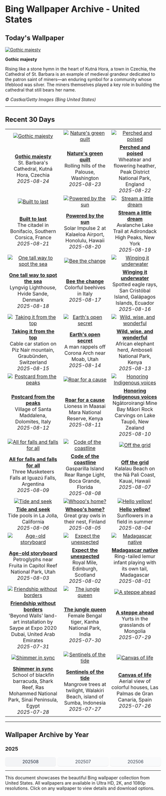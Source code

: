 # Bing Wallpaper Archive - United States

## Today's Wallpaper

[![Gothic majesty](https://www.bing.com/th?id=OHR.SaintBarbaras_EN-US3076115197_UHD.jpg&pid=hp&w=2560)](https://bing.codexun.com/us/detail/20250824)

**Gothic majesty**

Rising like a stone hymn in the heart of Kutná Hora, a town in Czechia, the Cathedral of St. Barbara is an example of medieval grandeur dedicated to the patron saint of miners—an enduring symbol for a community whose lifeblood was silver. The miners themselves played a key role in building the cathedral that still bears her name.

*© Castka/Getty Images (Bing United States)*

---

## Recent 30 Days

| | | |
|:---:|:---:|:---:|
| [![Gothic majesty](https://www.bing.com/th?id=OHR.SaintBarbaras_EN-US3076115197_UHD.jpg&pid=hp&w=2560)](https://bing.codexun.com/us/detail/20250824) | [![Nature's green quilt](https://www.bing.com/th?id=OHR.PalouseWA_EN-US2419102005_UHD.jpg&pid=hp&w=2560)](https://bing.codexun.com/us/detail/20250823) | [![Perched and poised](https://www.bing.com/th?id=OHR.WheatearBird_EN-US2132045619_UHD.jpg&pid=hp&w=2560)](https://bing.codexun.com/us/detail/20250822) | 
| **[Gothic majesty](https://bing.codexun.com/us/detail/20250824)**<br>St. Barbara's Cathedral, Kutná Hora, Czechia<br>*2025-08-24* | **[Nature's green quilt](https://bing.codexun.com/us/detail/20250823)**<br>Rolling hills of the Palouse, Washington<br>*2025-08-23* | **[Perched and poised](https://bing.codexun.com/us/detail/20250822)**<br>Wheatear and flowering heather, Peak District National Park, England<br>*2025-08-22* | 
| [![Built to last](https://www.bing.com/th?id=OHR.CitadelBonifacio_EN-US2046177235_UHD.jpg&pid=hp&w=2560)](https://bing.codexun.com/us/detail/20250821) | [![Powered by the sun](https://www.bing.com/th?id=OHR.SolarAviation_EN-US1940905760_UHD.jpg&pid=hp&w=2560)](https://bing.codexun.com/us/detail/20250820) | [![Stream a little dream](https://www.bing.com/th?id=OHR.AvalancheLake_EN-US1814683119_UHD.jpg&pid=hp&w=2560)](https://bing.codexun.com/us/detail/20250819) | 
| **[Built to last](https://bing.codexun.com/us/detail/20250821)**<br>The citadel in Bonifacio, Southern Corsica, France<br>*2025-08-21* | **[Powered by the sun](https://bing.codexun.com/us/detail/20250820)**<br>Solar Impulse 2 at Kalaeloa Airport, Honolulu, Hawaii<br>*2025-08-20* | **[Stream a little dream](https://bing.codexun.com/us/detail/20250819)**<br>Avalanche Lake Trail at Adirondack High Peaks, New York<br>*2025-08-19* | 
| [![One tall way to spot the sea](https://www.bing.com/th?id=OHR.LyngvigLighthouse_EN-US1600601632_UHD.jpg&pid=hp&w=2560)](https://bing.codexun.com/us/detail/20250818) | [![Bee the change](https://www.bing.com/th?id=OHR.ColorfulBeehives_EN-US1476944743_UHD.jpg&pid=hp&w=2560)](https://bing.codexun.com/us/detail/20250817) | [![Winging it underwater](https://www.bing.com/th?id=OHR.SpottedEagleRay_EN-US9227600044_UHD.jpg&pid=hp&w=2560)](https://bing.codexun.com/us/detail/20250816) | 
| **[One tall way to spot the sea](https://bing.codexun.com/us/detail/20250818)**<br>Lyngvig Lighthouse, Hvide Sande, Denmark<br>*2025-08-18* | **[Bee the change](https://bing.codexun.com/us/detail/20250817)**<br>Colorful beehives in Italy<br>*2025-08-17* | **[Winging it underwater](https://bing.codexun.com/us/detail/20250816)**<br>Spotted eagle rays, San Cristóbal Island, Galápagos Islands, Ecuador<br>*2025-08-16* | 
| [![Taking it from the top](https://www.bing.com/th?id=OHR.PizNairPeak_EN-US9097547756_UHD.jpg&pid=hp&w=2560)](https://bing.codexun.com/us/detail/20250815) | [![Earth's open secret](https://www.bing.com/th?id=OHR.CoronaArch_EN-US8928406175_UHD.jpg&pid=hp&w=2560)](https://bing.codexun.com/us/detail/20250814) | [![Wild, wise, and wonderful](https://www.bing.com/th?id=OHR.KenyaElephants_EN-US8723347309_UHD.jpg&pid=hp&w=2560)](https://bing.codexun.com/us/detail/20250813) | 
| **[Taking it from the top](https://bing.codexun.com/us/detail/20250815)**<br>Cable car station on Piz Nair mountain, Graubünden, Switzerland<br>*2025-08-15* | **[Earth's open secret](https://bing.codexun.com/us/detail/20250814)**<br>A man rappels off Corona Arch near Moab, Utah<br>*2025-08-14* | **[Wild, wise, and wonderful](https://bing.codexun.com/us/detail/20250813)**<br>African elephant herd, Amboseli National Park, Kenya<br>*2025-08-13* | 
| [![Postcard from the peaks](https://www.bing.com/th?id=OHR.SantaMaddalena_EN-US8546897995_UHD.jpg&pid=hp&w=2560)](https://bing.codexun.com/us/detail/20250812) | [![Roar for a cause](https://www.bing.com/th?id=OHR.LionessKenya_EN-US8440386444_UHD.jpg&pid=hp&w=2560)](https://bing.codexun.com/us/detail/20250811) | [![Honoring Indigenous voices](https://www.bing.com/th?id=OHR.MaoriRock_EN-US6499689741_UHD.jpg&pid=hp&w=2560)](https://bing.codexun.com/us/detail/20250810) | 
| **[Postcard from the peaks](https://bing.codexun.com/us/detail/20250812)**<br>Village of Santa Maddalena, Dolomites, Italy<br>*2025-08-12* | **[Roar for a cause](https://bing.codexun.com/us/detail/20250811)**<br>Lioness in Maasai Mara National Reserve, Kenya<br>*2025-08-11* | **[Honoring Indigenous voices](https://bing.codexun.com/us/detail/20250810)**<br>Ngātoroirangi Mine Bay Māori Rock Carvings on Lake Taupō, New Zealand<br>*2025-08-10* | 
| [![All for falls and falls for all](https://www.bing.com/th?id=OHR.IguazuArgentina_EN-US5953375078_UHD.jpg&pid=hp&w=2560)](https://bing.codexun.com/us/detail/20250809) | [![Code of the coastline](https://www.bing.com/th?id=OHR.GasparillaLight_EN-US0554204214_UHD.jpg&pid=hp&w=2560)](https://bing.codexun.com/us/detail/20250808) | [![Off the grid](https://www.bing.com/th?id=OHR.NaPaliKauai_EN-US7451684312_UHD.jpg&pid=hp&w=2560)](https://bing.codexun.com/us/detail/20250807) | 
| **[All for falls and falls for all](https://bing.codexun.com/us/detail/20250809)**<br>Three Musketeers Falls at Iguazú Falls, Argentina<br>*2025-08-09* | **[Code of the coastline](https://bing.codexun.com/us/detail/20250808)**<br>Gasparilla Island Rear Range Light, Boca Grande, Florida<br>*2025-08-08* | **[Off the grid](https://bing.codexun.com/us/detail/20250807)**<br>Kalalau Beach on the Nā Pali Coast, Kauai, Hawaii<br>*2025-08-07* | 
| [![Tide and seek](https://www.bing.com/th?id=OHR.CaliforniaTidepool_EN-US9089576317_UHD.jpg&pid=hp&w=2560)](https://bing.codexun.com/us/detail/20250806) | [![Whooo's home?](https://www.bing.com/th?id=OHR.LaplandOwl_EN-US8965493818_UHD.jpg&pid=hp&w=2560)](https://bing.codexun.com/us/detail/20250805) | [![Hello yellow!](https://www.bing.com/th?id=OHR.HappySunflower_EN-US8791544241_UHD.jpg&pid=hp&w=2560)](https://bing.codexun.com/us/detail/20250804) | 
| **[Tide and seek](https://bing.codexun.com/us/detail/20250806)**<br>Tide pools in La Jolla, California<br>*2025-08-06* | **[Whooo's home?](https://bing.codexun.com/us/detail/20250805)**<br>Great gray owls in their nest, Finland<br>*2025-08-05* | **[Hello yellow!](https://bing.codexun.com/us/detail/20250804)**<br>Sunflowers in a field in summer<br>*2025-08-04* | 
| [![Age-old storyboard](https://www.bing.com/th?id=OHR.FruitaPetroglyphs_EN-US8712481828_UHD.jpg&pid=hp&w=2560)](https://bing.codexun.com/us/detail/20250803) | [![Expect the unexpected](https://www.bing.com/th?id=OHR.EdinburghFringe_EN-US5923216873_UHD.jpg&pid=hp&w=2560)](https://bing.codexun.com/us/detail/20250802) | [![Madagascar native](https://www.bing.com/th?id=OHR.BabyLemur_EN-US9264861498_UHD.jpg&pid=hp&w=2560)](https://bing.codexun.com/us/detail/20250801) | 
| **[Age-old storyboard](https://bing.codexun.com/us/detail/20250803)**<br>Petroglyphs near Fruita in Capitol Reef National Park, Utah<br>*2025-08-03* | **[Expect the unexpected](https://bing.codexun.com/us/detail/20250802)**<br>Royal Mile, Edinburgh, Scotland<br>*2025-08-02* | **[Madagascar native](https://bing.codexun.com/us/detail/20250801)**<br>Ring-tailed lemur infant playing with its own tail, Madagascar<br>*2025-08-01* | 
| [![Friendship without borders](https://www.bing.com/th?id=OHR.SaypeDubai_EN-US5078679271_UHD.jpg&pid=hp&w=2560)](https://bing.codexun.com/us/detail/20250731) | [![The jungle queen](https://www.bing.com/th?id=OHR.TigerDay_EN-US5038876410_UHD.jpg&pid=hp&w=2560)](https://bing.codexun.com/us/detail/20250730) | [![A steppe ahead](https://www.bing.com/th?id=OHR.MongoliaYurts_EN-US1803457525_UHD.jpg&pid=hp&w=2560)](https://bing.codexun.com/us/detail/20250729) | 
| **[Friendship without borders](https://bing.codexun.com/us/detail/20250731)**<br>'Beyond Walls' land-art installation by Saype at Expo 2020 Dubai, United Arab Emirates<br>*2025-07-31* | **[The jungle queen](https://bing.codexun.com/us/detail/20250730)**<br>Female Bengal tiger, Kanha National Park, India<br>*2025-07-30* | **[A steppe ahead](https://bing.codexun.com/us/detail/20250729)**<br>Yurts in the grasslands of Mongolia<br>*2025-07-29* | 
| [![Shimmer in sync](https://www.bing.com/th?id=OHR.BlackfinBarracuda_EN-US1227116811_UHD.jpg&pid=hp&w=2560)](https://bing.codexun.com/us/detail/20250728) | [![Sentinels of the tide](https://www.bing.com/th?id=OHR.MangroveTwilight_EN-US0646432423_UHD.jpg&pid=hp&w=2560)](https://bing.codexun.com/us/detail/20250727) | [![Canvas of life](https://www.bing.com/th?id=OHR.LasPalmas_EN-US0568727017_UHD.jpg&pid=hp&w=2560)](https://bing.codexun.com/us/detail/20250726) | 
| **[Shimmer in sync](https://bing.codexun.com/us/detail/20250728)**<br>School of blackfin barracuda, Shark Reef, Ras Mohammed National Park, Sinai Peninsula, Egypt<br>*2025-07-28* | **[Sentinels of the tide](https://bing.codexun.com/us/detail/20250727)**<br>Mangrove trees at twilight, Walakiri Beach, island of Sumba, Indonesia<br>*2025-07-27* | **[Canvas of life](https://bing.codexun.com/us/detail/20250726)**<br>Aerial view of colorful houses, Las Palmas de Gran Canaria, Spain<br>*2025-07-26* | 


---

## Wallpaper Archive by Year

### 2025
<div style="display: grid; grid-template-columns: repeat(auto-fit, minmax(80px, 1fr)); gap: 6px; margin: 12px 0;">
<a href="https://bing.codexun.com/us/archive/202508" style="padding: 6px 12px; font-size: 14px; border-radius: 6px; box-shadow: 0 1px 2px rgba(0,0,0,0.1); background-color: #f3f4f6; color: #374151; text-decoration: none; text-align: center; transition: background-color 0.2s ease; font-weight: 500;">202508</a>
<a href="https://bing.codexun.com/us/archive/202507" style="padding: 6px 12px; font-size: 14px; border-radius: 6px; box-shadow: 0 1px 2px rgba(0,0,0,0.1); background-color: #f9fafb; color: #374151; text-decoration: none; text-align: center; transition: background-color 0.2s ease;">202507</a>
<a href="https://bing.codexun.com/us/archive/202506" style="padding: 6px 12px; font-size: 14px; border-radius: 6px; box-shadow: 0 1px 2px rgba(0,0,0,0.1); background-color: #f9fafb; color: #374151; text-decoration: none; text-align: center; transition: background-color 0.2s ease;">202506</a>
</div>



---

This document showcases the beautiful Bing wallpaper collection from United States. All wallpapers are available in Ultra HD, 2K, and 1080p resolutions. Click on any wallpaper to view details and download options.
